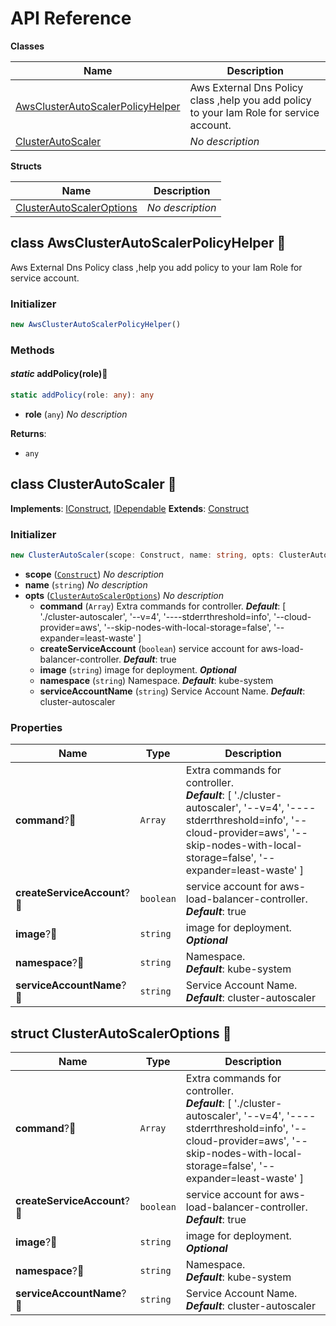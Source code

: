 # API Reference

**Classes**

Name|Description
----|-----------
[AwsClusterAutoScalerPolicyHelper](#opencdk8s-cdk8s-cluster-autoscaler-aws-awsclusterautoscalerpolicyhelper)|Aws External Dns Policy class ,help you add policy to your Iam Role for service account.
[ClusterAutoScaler](#opencdk8s-cdk8s-cluster-autoscaler-aws-clusterautoscaler)|*No description*


**Structs**

Name|Description
----|-----------
[ClusterAutoScalerOptions](#opencdk8s-cdk8s-cluster-autoscaler-aws-clusterautoscaleroptions)|*No description*



## class AwsClusterAutoScalerPolicyHelper 🔹 <a id="opencdk8s-cdk8s-cluster-autoscaler-aws-awsclusterautoscalerpolicyhelper"></a>

Aws External Dns Policy class ,help you add policy to your Iam Role for service account.


### Initializer




```ts
new AwsClusterAutoScalerPolicyHelper()
```



### Methods


#### *static* addPolicy(role)🔹 <a id="opencdk8s-cdk8s-cluster-autoscaler-aws-awsclusterautoscalerpolicyhelper-addpolicy"></a>



```ts
static addPolicy(role: any): any
```

* **role** (<code>any</code>)  *No description*

__Returns__:
* <code>any</code>



## class ClusterAutoScaler 🔹 <a id="opencdk8s-cdk8s-cluster-autoscaler-aws-clusterautoscaler"></a>



__Implements__: [IConstruct](#constructs-iconstruct), [IDependable](#constructs-idependable)
__Extends__: [Construct](#constructs-construct)

### Initializer




```ts
new ClusterAutoScaler(scope: Construct, name: string, opts: ClusterAutoScalerOptions)
```

* **scope** (<code>[Construct](#constructs-construct)</code>)  *No description*
* **name** (<code>string</code>)  *No description*
* **opts** (<code>[ClusterAutoScalerOptions](#opencdk8s-cdk8s-cluster-autoscaler-aws-clusterautoscaleroptions)</code>)  *No description*
  * **command** (<code>Array<string></code>)  Extra commands for controller. __*Default*__: [ './cluster-autoscaler', '--v=4', '----stderrthreshold=info', '--cloud-provider=aws', '--skip-nodes-with-local-storage=false', '--expander=least-waste' ]
  * **createServiceAccount** (<code>boolean</code>)  service account for aws-load-balancer-controller. __*Default*__: true
  * **image** (<code>string</code>)  image for deployment. __*Optional*__
  * **namespace** (<code>string</code>)  Namespace. __*Default*__: kube-system
  * **serviceAccountName** (<code>string</code>)  Service Account Name. __*Default*__: cluster-autoscaler



### Properties


Name | Type | Description 
-----|------|-------------
**command**?🔹 | <code>Array<string></code> | Extra commands for controller.<br/>__*Default*__: [ './cluster-autoscaler', '--v=4', '----stderrthreshold=info', '--cloud-provider=aws', '--skip-nodes-with-local-storage=false', '--expander=least-waste' ]
**createServiceAccount**?🔹 | <code>boolean</code> | service account for aws-load-balancer-controller.<br/>__*Default*__: true
**image**?🔹 | <code>string</code> | image for deployment.<br/>__*Optional*__
**namespace**?🔹 | <code>string</code> | Namespace.<br/>__*Default*__: kube-system
**serviceAccountName**?🔹 | <code>string</code> | Service Account Name.<br/>__*Default*__: cluster-autoscaler



## struct ClusterAutoScalerOptions 🔹 <a id="opencdk8s-cdk8s-cluster-autoscaler-aws-clusterautoscaleroptions"></a>






Name | Type | Description 
-----|------|-------------
**command**?🔹 | <code>Array<string></code> | Extra commands for controller.<br/>__*Default*__: [ './cluster-autoscaler', '--v=4', '----stderrthreshold=info', '--cloud-provider=aws', '--skip-nodes-with-local-storage=false', '--expander=least-waste' ]
**createServiceAccount**?🔹 | <code>boolean</code> | service account for aws-load-balancer-controller.<br/>__*Default*__: true
**image**?🔹 | <code>string</code> | image for deployment.<br/>__*Optional*__
**namespace**?🔹 | <code>string</code> | Namespace.<br/>__*Default*__: kube-system
**serviceAccountName**?🔹 | <code>string</code> | Service Account Name.<br/>__*Default*__: cluster-autoscaler




